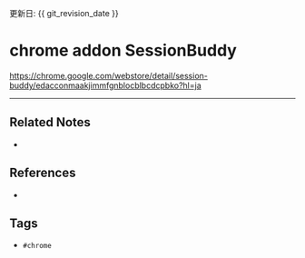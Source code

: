 更新日: {{ git_revision_date }}

# chrome addon SessionBuddy
https://chrome.google.com/webstore/detail/session-buddy/edacconmaakjimmfgnblocblbcdcpbko?hl=ja

---
## Related Notes
- 

## References
- 

## Tags
- `#chrome` 